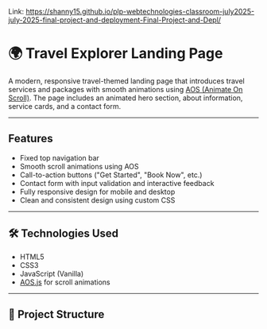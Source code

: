 Link:
https://shanny15.github.io/plp-webtechnologies-classroom-july2025-july-2025-final-project-and-deployment-Final-Project-and-Depl/

# 🌍 Travel Explorer Landing Page

A modern, responsive travel-themed landing page that introduces travel services and packages with smooth animations using [AOS (Animate On Scroll)](https://michalsnik.github.io/aos/). The page includes an animated hero section, about information, service cards, and a contact form.

---

## Features

- Fixed top navigation bar
- Smooth scroll animations using AOS
- Call-to-action buttons ("Get Started", "Book Now", etc.)
- Contact form with input validation and interactive feedback
- Fully responsive design for mobile and desktop
- Clean and consistent design using custom CSS

---

## 🛠️ Technologies Used

- HTML5
- CSS3
- JavaScript (Vanilla)
- [AOS.js](https://cdn.jsdelivr.net/npm/aos@2.3.4/dist/aos.css) for scroll animations

---

## 📁 Project Structure
